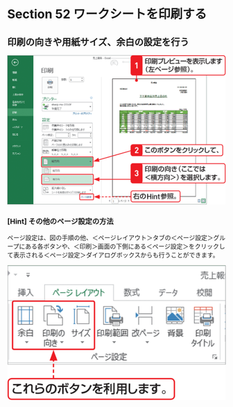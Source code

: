 # Section 52 ワークシートを印刷する

## 印刷の向きや用紙サイズ、余白の設定を行う

![](001.png)

### [Hint] その他のページ設定の方法

ページ設定は、図の手順の他、＜ページレイアウト＞タブの＜ページ設定＞グループにある各ボタンや、＜印刷＞画面の下側にある＜ページ設定＞をクリックして表示される＜ページ設定＞ダイアログボックスからも行うことができます。

![hint](002.png)